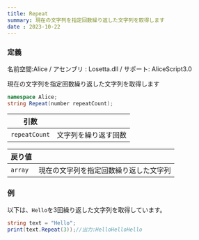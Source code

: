 ```yaml
---
title: Repeat
summary: 現在の文字列を指定回数繰り返した文字列を取得します
date : 2023-10-22
---
```

### 定義
名前空間:Alice / アセンブリ : Losetta.dll / サポート: AliceScript3.0

現在の文字列を指定回数繰り返した文字列を取得します

```cs title="AliceScript"
namespace Alice;
string Repeat(number repeatCount);
```

|引数| |
|-|-|
|`repeatCount`|文字列を繰り返す回数|

|戻り値| |
|-|-|
|`array`|現在の文字列を指定回数繰り返した文字列|

### 例
以下は、`Hello`を3回繰り返した文字列を取得しています。

```cs title="AliceScript"
string text = "Hello";
print(text.Repeat(3));//出力:HelloHelloHello
```
